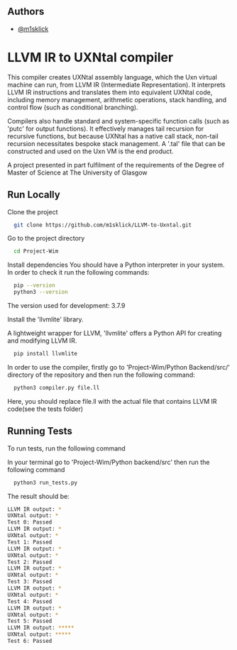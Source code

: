
## Authors

- [@m1sklick](https://github.com/m1sklick)


# LLVM IR to UXNtal compiler

This compiler creates UXNtal assembly language, which the Uxn virtual machine can run, from LLVM IR (Intermediate Representation). It interprets LLVM IR instructions and translates them into equivalent UXNtal code, including memory management, arithmetic operations, stack handling, and control flow (such as conditional branching).

Compilers also handle standard and system-specific function calls (such as 'putc' for output functions). It effectively manages tail recursion for recursive functions, but because UXNtal has a native call stack, non-tail recursion necessitates bespoke stack management. A '.tal' file that can be constructed and used on the Uxn VM is the end product.

A project presented in part fulfilment of the requirements of the
Degree of Master of Science at The University of Glasgow




## Run Locally

Clone the project

```bash
  git clone https://github.com/m1sklick/LLVM-to-Uxntal.git
```

Go to the project directory

```bash
  cd Project-Wim
```

Install dependencies
You should have a Python interpreter in your system. In order to check it run the following commands:
```bash
  pip --version
  python3 --version
```
The version used for development: 3.7.9

Install the 'llvmlite' library.

A lightweight wrapper for LLVM, 'llvmlite' offers a Python API for creating and modifying LLVM IR.

```bash
  pip install llvmlite
```

In order to use the compiler, firstly go to 'Project-Wim/Python Backend/src/' directory of the repository and then run the following command:

```bash
  python3 compiler.py file.ll
```
Here, you should replace file.ll with the actual file that contains LLVM IR code(see the tests folder)


## Running Tests

To run tests, run the following command

In your terminal go to 'Project-Wim/Python backend/src'
then run the following command

```bash
  python3 run_tests.py
```

The result should be:
```bash
LLVM IR output: *
UXNtal output: *
Test 0: Passed
LLVM IR output: *
UXNtal output: *
Test 1: Passed
LLVM IR output: *
UXNtal output: *
Test 2: Passed
LLVM IR output: *
UXNtal output: *
Test 3: Passed
LLVM IR output: *
UXNtal output: *
Test 4: Passed
LLVM IR output: *
UXNtal output: *
Test 5: Passed
LLVM IR output: *****
UXNtal output: *****
Test 6: Passed
```

